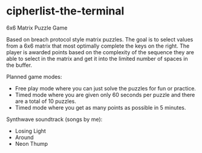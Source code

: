 # cipherlist-the-terminal
6x6 Matrix Puzzle Game

Based on breach protocol style matrix puzzles. The goal is to select values from a 6x6 matrix that most optimally complete the keys on the right. The player is awarded points based on the complexity of the sequence they are able to select in the matrix and get it into the limited number of spaces in the buffer. 

Planned game modes:
* Free play mode where you can just solve the puzzles for fun or practice.
* Timed mode where you are given only 60 seconds per puzzle and there are a total of 10 puzzles.
* Timed mode where you get as many points as possible in 5 minutes.

Synthwave soundtrack (songs by me):
* Losing Light
* Around
* Neon Thump
